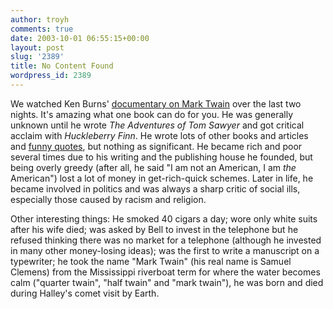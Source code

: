 ```yaml
---
author: troyh
comments: true
date: 2003-10-01 06:55:15+00:00
layout: post
slug: '2389'
title: No Content Found
wordpress_id: 2389
---
```


We watched Ken Burns' [documentary on Mark Twain](http://www.pbs.org/marktwain/) over the last two nights. It's amazing what one book can do for you. He was generally unknown until he wrote _The Adventures of Tom Sawyer_ and got critical acclaim with _Huckleberry Finn_. He wrote lots of other books and articles and [funny quotes](http://www.twainquotes.com/), but nothing as significant. He became rich and poor several times due to his writing and the publishing house he founded, but being overly greedy (after all, he said "I am not an American, I am _the_ American") lost a lot of money in get-rich-quick schemes. Later in life, he became involved in politics and was always a sharp critic of social ills, especially those caused by racism and religion.

Other interesting things: He smoked 40 cigars a day; wore only white suits after his wife died; was asked by Bell to invest in the telephone but he refused thinking there was no market for a telephone (although he invested in many other money-losing ideas); was the first to write a manuscript on a typewriter; he took the name "Mark Twain" (his real name is Samuel Clemens) from the Mississippi riverboat term for where the water becomes calm ("quarter twain", "half twain" and "mark twain"), he was born and died during Halley's comet visit by Earth.
